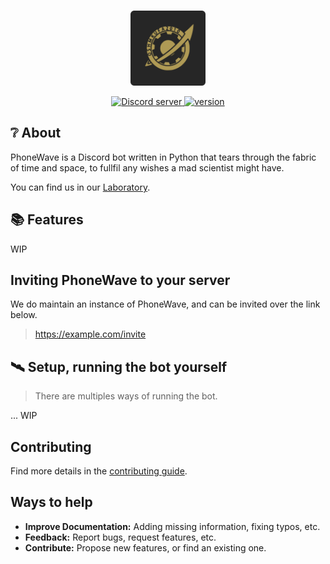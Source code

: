 <div align="center">
  <br />
  <p>
    <img width="120" height="120" src="./.github/assets/logo-rounded-corners.png" />
  </p>
  <p>
   <a href="https://discord.gg/nAqaXhpafP">
      <img src="https://img.shields.io/discord/959641125763809294?color=7289da&logo=discord&logoColor=white" alt="Discord server" />
    </a>
    <a href="https://www.npmjs.com/package/corde">
      <img alt="version" src="https://img.shields.io/github/pipenv/locked/python-version/Future-Gadgets-Labs/PhoneWave" />
    </a>
  </p>
</div>

## ❔ About

PhoneWave is a Discord bot written in Python that tears through the fabric of time and space, to fullfil any wishes a mad scientist might have. 

You can find us in our [Laboratory](https://discord.gg/nAqaXhpafP).

## 📚 Features

WIP

## Inviting PhoneWave to your server

We do maintain an instance of PhoneWave, and can be invited over the link below.

> https://example.com/invite

## 🛰️ Setup, running the bot yourself

> There are multiples ways of running the bot.

... WIP

## Contributing

Find more details in the [contributing guide](./CONTRIBUTING.md).

## Ways to help

- **Improve Documentation:** Adding missing information, fixing typos, etc.
- **Feedback:** Report bugs, request features, etc.
- **Contribute:** Propose new features, or find an existing one. 
